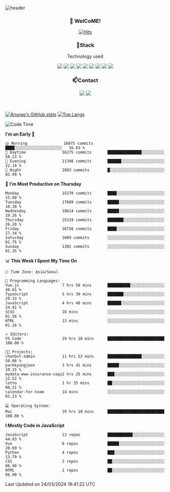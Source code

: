![header](https://capsule-render.vercel.app/api?type=waving&color=gradient&height=200&text=Kyungjoon&fontAlign=70&fontAlignY=40&animation=twinkling)

<h3 align="center">👋 WelCoME!</h3>

<div align=center>
  
[![Hits](https://hits.seeyoufarm.com/api/count/incr/badge.svg?url=https%3A%2F%2Fgithub.com%2Fuvula6921&count_bg=%2322BAC9&title_bg=%23827F7F&icon=iconify.svg&icon_color=%2325A27F&title=visits&edge_flat=false)](https://hits.seeyoufarm.com)
  
</div>
<h3 align="center">📌Stack</h3>
<p align="center">Technology used</p>
<div align="center"><img src="https://img.shields.io/badge/HTML5-E34F26?style=flat-square&logo=HTML5&logoColor=white"></img> <img src="https://img.shields.io/badge/CSS3-0A84FF?style=flat-square&logo=CSS3&logoColor=white"></img> <img src="https://img.shields.io/badge/JavaScript-FFCD11?style=flat-square&logo=JavaScript&logoColor=white"></img> <img src="https://img.shields.io/badge/React-00BCF6?style=flat-square&logo=React&logoColor=white"></img> <img src="https://img.shields.io/badge/jQuery-3655FF?style=flat-square&logo=jQuery&logoColor=white"></img> <img src="https://img.shields.io/badge/Ruby-E0115F?style=flat-square&logo=Ruby&logoColor=white"></img> <img src="https://img.shields.io/badge/Python-4B8BBE?style=flat-square&logo=Python&logoColor=white"></img> <img src="https://img.shields.io/badge/Vue-4FC08D?style=flat-square&logo=Vue.js&logoColor=white"></img> <img src="https://img.shields.io/badge/Nuxt-00DC82?style=flat-square&logo=Nuxt.js&logoColor=white"></img></div>

<h3 align="center">📫Contact</h3>
<div align="center"><a href="https://velog.io/@uvula6921/"><img src="https://img.shields.io/badge/Blog-20c997?style=flat-square&logo=V&logoColor=white"/></a> <a href="pkj6921@gmail.com"><img src="https://img.shields.io/badge/Gmail-EA4335?style=flat-square&logo=Gmail&logoColor=white"/></a></div>
<br>
<br>

[![Anurag's GitHub stats](https://github-readme-stats.vercel.app/api?username=uvula6921&hide=stars,issues&show_icons=true&count_private=true&theme=tokyonight)](https://github.com/anuraghazra/github-readme-stats)
[![Top Langs](https://github-readme-stats.vercel.app/api/top-langs/?username=uvula6921&hide=css,jupyter%20notebook,html&exclude_repo=uvula6921,uvula6921.github.io&layout=compact&langs_count=8)](https://github.com/anuraghazra/github-readme-stats)

<!--START_SECTION:waka-->
![Code Time](http://img.shields.io/badge/Code%20Time-2%2C163%20hrs%2037%20mins-blue)

**I'm an Early 🐤** 

```text
🌞 Morning                16075 commits       ████░░░░░░░░░░░░░░░░░░░░░   16.63 % 
🌆 Daytime                56275 commits       ███████████████░░░░░░░░░░   58.23 % 
🌃 Evening                21398 commits       ██████░░░░░░░░░░░░░░░░░░░   22.14 % 
🌙 Night                  2893 commits        █░░░░░░░░░░░░░░░░░░░░░░░░   02.99 % 
```
📅 **I'm Most Productive on Thursday** 

```text
Monday                   15270 commits       ████░░░░░░░░░░░░░░░░░░░░░   15.80 % 
Tuesday                  17689 commits       █████░░░░░░░░░░░░░░░░░░░░   18.30 % 
Wednesday                18614 commits       █████░░░░░░░░░░░░░░░░░░░░   19.26 % 
Thursday                 25319 commits       ███████░░░░░░░░░░░░░░░░░░   26.20 % 
Friday                   16758 commits       ████░░░░░░░░░░░░░░░░░░░░░   17.34 % 
Saturday                 1689 commits        ░░░░░░░░░░░░░░░░░░░░░░░░░   01.75 % 
Sunday                   1302 commits        ░░░░░░░░░░░░░░░░░░░░░░░░░   01.35 % 
```


📊 **This Week I Spent My Time On** 

```text
🕑︎ Time Zone: Asia/Seoul

💬 Programming Languages: 
Vue.js                   7 hrs 50 mins       ██████████░░░░░░░░░░░░░░░   40.61 % 
TypeScript               5 hrs 39 mins       ███████░░░░░░░░░░░░░░░░░░   29.33 % 
JavaScript               4 hrs 48 mins       ██████░░░░░░░░░░░░░░░░░░░   24.91 % 
SCSS                     18 mins             ░░░░░░░░░░░░░░░░░░░░░░░░░   01.56 % 
HTML                     13 mins             ░░░░░░░░░░░░░░░░░░░░░░░░░   01.16 % 

🔥 Editors: 
VS Code                  19 hrs 18 mins      █████████████████████████   100.00 % 

🐱‍💻 Projects: 
chatbot-admin            11 hrs 22 mins      ███████████████░░░░░░░░░░   58.86 % 
parkkyungjoon            3 hrs 41 mins       █████░░░░░░░░░░░░░░░░░░░░   19.15 % 
mydata-www-insurance-copy2 hrs 25 mins       ███░░░░░░░░░░░░░░░░░░░░░░   12.52 % 
lotto                    1 hr 35 mins        ██░░░░░░░░░░░░░░░░░░░░░░░   08.21 % 
calendar-for-team        14 mins             ░░░░░░░░░░░░░░░░░░░░░░░░░   01.23 % 

💻 Operating System: 
Mac                      19 hrs 18 mins      █████████████████████████   100.00 % 
```

**I Mostly Code in JavaScript** 

```text
JavaScript               13 repos            ███████████░░░░░░░░░░░░░░   44.83 % 
Vue                      6 repos             █████░░░░░░░░░░░░░░░░░░░░   20.69 % 
Python                   4 repos             ███░░░░░░░░░░░░░░░░░░░░░░   13.79 % 
CSS                      2 repos             ██░░░░░░░░░░░░░░░░░░░░░░░   06.90 % 
HTML                     2 repos             ██░░░░░░░░░░░░░░░░░░░░░░░   06.90 % 
```




 Last Updated on 24/03/2024 18:41:22 UTC
<!--END_SECTION:waka-->
